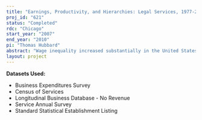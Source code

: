 ```yaml
---
title: "Earnings, Productivity, and Hierarchies: Legal Services, 1977-2007"
proj_id: "621"
status: "Completed"
rdc: "Chicago"
start_year: "2007"
end_year: "2010"
pi: "Thomas Hubbard"
abstract: "Wage inequality increased substantially in the United States during the past quarter century. The sources of this increase and its public policy implications have been controversial, both within academia and among policy makers. Much of the debate has surrounded whether this increase was due to technological factors, such as the diffusion of information technology, or to policy changes, such as reductions in the minimum wage (in real terms).  Economists have proposed that organizational structure affects wage inequality and can amplify the effect of technological factors, especially in contexts where production is human-capital intensive. Understanding what affects wage inequality in human-capital-intensive sectors is particularly important because these sectors occupy a high and growing share of U.S. economy and because many government policies aimed at raising wages at the low end do so by increasing these workers’ human capital. If wages are affected not just by individuals’ human capital, but the organizational structure in which individuals’ work, one can make these policies more productive by applying them in organizational contexts where they are likely to have the greatest impact on wages. This proposal examines the quality of the 2002 Census of Services data for legal services firms, compares their quality to that of previous census of Services, and produces estimates of number of lawyers that extend a series that the Census Bureau published for 20 years but failed to publish in 2002. The research also investigates how the organization of legal services—in particular, firms’ hierarchical structure—has changed over time, characterizes the distribution of wages in this industry and how it has changed over time, and analyzes relationships between changes in hierarchies and changes in the wage distribution. The latter will lead to a better understanding of wage inequality not only in legal services, but also in human-capital-intensive sectors (such as services) more broadly."
layout: project
---
```


**Datasets Used:**

  - Business Expenditures Survey 
  - Census of Services 
  - Longitudinal Business Database - No Revenue 
  - Service Annual Survey 
  - Standard Statistical Establishment Listing 

